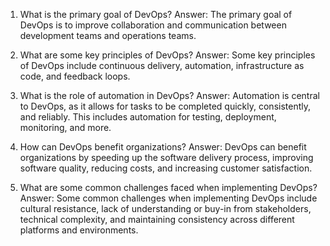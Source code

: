 

1. What is the primary goal of DevOps?
Answer: The primary goal of DevOps is to improve collaboration and communication between development teams and operations teams.

2. What are some key principles of DevOps?
Answer: Some key principles of DevOps include continuous delivery, automation, infrastructure as code, and feedback loops.

3. What is the role of automation in DevOps?
Answer: Automation is central to DevOps, as it allows for tasks to be completed quickly, consistently, and reliably. This includes automation for testing, deployment, monitoring, and more.

4. How can DevOps benefit organizations?
Answer: DevOps can benefit organizations by speeding up the software delivery process, improving software quality, reducing costs, and increasing customer satisfaction.

5. What are some common challenges faced when implementing DevOps?
Answer: Some common challenges when implementing DevOps include cultural resistance, lack of understanding or buy-in from stakeholders, technical complexity, and maintaining consistency across different platforms and environments.